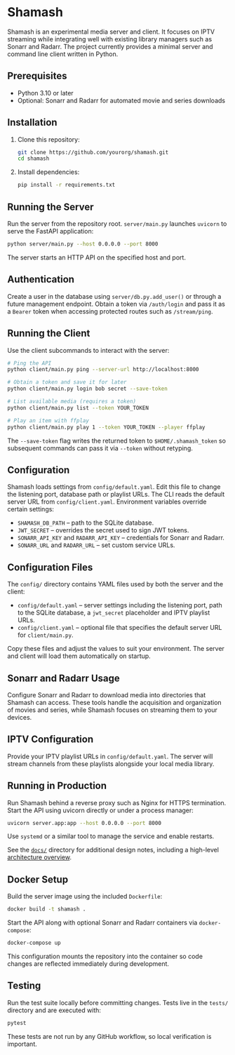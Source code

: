 # Shamash

Shamash is an experimental media server and client. It focuses on IPTV streaming while integrating well with existing library managers such as Sonarr and Radarr. The project currently provides a minimal server and command line client written in Python.

## Prerequisites

- Python 3.10 or later
- Optional: Sonarr and Radarr for automated movie and series downloads

## Installation

1. Clone this repository:
   ```bash
   git clone https://github.com/yourorg/shamash.git
   cd shamash
   ```
2. Install dependencies:
   ```bash
   pip install -r requirements.txt
   ```

## Running the Server

Run the server from the repository root. `server/main.py` launches `uvicorn` to
serve the FastAPI application:

```bash
python server/main.py --host 0.0.0.0 --port 8000
```

The server starts an HTTP API on the specified host and port.

## Authentication

Create a user in the database using `server/db.py.add_user()` or through a
future management endpoint. Obtain a token via `/auth/login` and pass it as a
`Bearer` token when accessing protected routes such as `/stream/ping`.

## Running the Client

Use the client subcommands to interact with the server:

```bash
# Ping the API
python client/main.py ping --server-url http://localhost:8000

# Obtain a token and save it for later
python client/main.py login bob secret --save-token

# List available media (requires a token)
python client/main.py list --token YOUR_TOKEN

# Play an item with ffplay
python client/main.py play 1 --token YOUR_TOKEN --player ffplay
```

The `--save-token` flag writes the returned token to `$HOME/.shamash_token` so
subsequent commands can pass it via `--token` without retyping.

## Configuration

Shamash loads settings from `config/default.yaml`. Edit this file to change
the listening port, database path or playlist URLs. The CLI reads the default
server URL from `config/client.yaml`. Environment variables override certain
settings:

* `SHAMASH_DB_PATH` – path to the SQLite database.
* `JWT_SECRET` – overrides the secret used to sign JWT tokens.
* `SONARR_API_KEY` and `RADARR_API_KEY` – credentials for Sonarr and Radarr.
* `SONARR_URL` and `RADARR_URL` – set custom service URLs.

## Configuration Files

The `config/` directory contains YAML files used by both the server and the
client:

* `config/default.yaml` &ndash; server settings including the listening port,
  path to the SQLite database, a `jwt_secret` placeholder and IPTV playlist URLs.
* `config/client.yaml` &ndash; optional file that specifies the default server
  URL for `client/main.py`.

Copy these files and adjust the values to suit your environment. The server and
client will load them automatically on startup.

## Sonarr and Radarr Usage

Configure Sonarr and Radarr to download media into directories that Shamash can access. These tools handle the acquisition and organization of movies and series, while Shamash focuses on streaming them to your devices.

## IPTV Configuration

Provide your IPTV playlist URLs in `config/default.yaml`. The server will stream channels from these playlists alongside your local media library.

## Running in Production

Run Shamash behind a reverse proxy such as Nginx for HTTPS termination.
Start the API using uvicorn directly or under a process manager:

```bash
uvicorn server.app:app --host 0.0.0.0 --port 8000
```

Use `systemd` or a similar tool to manage the service and enable restarts.

See the [`docs/`](docs/README.md) directory for additional design notes,
including a high-level [architecture overview](docs/architecture.md).

## Docker Setup

Build the server image using the included `Dockerfile`:

```bash
docker build -t shamash .
```

Start the API along with optional Sonarr and Radarr containers via
`docker-compose`:

```bash
docker-compose up
```

This configuration mounts the repository into the container so code changes are
reflected immediately during development.

## Testing

Run the test suite locally before committing changes. Tests live in the
`tests/` directory and are executed with:

```bash
pytest
```

These tests are not run by any GitHub workflow, so local verification is
important.
